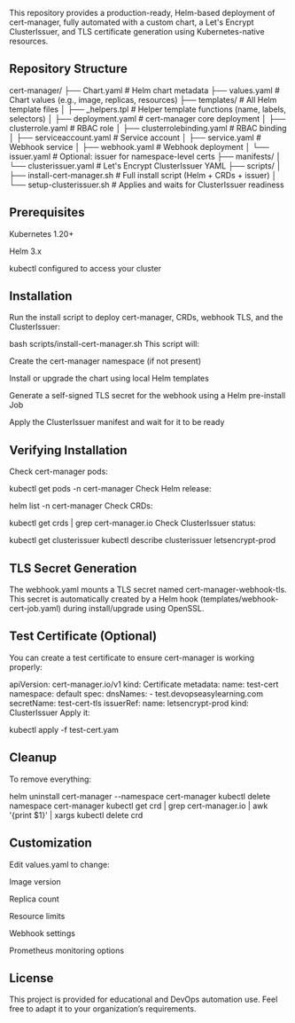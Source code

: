This repository provides a production-ready, Helm-based deployment of cert-manager, fully automated with a custom chart, a Let's Encrypt ClusterIssuer, and TLS certificate generation using Kubernetes-native resources.



## Repository Structure

cert-manager/
├── Chart.yaml                     # Helm chart metadata
├── values.yaml                    # Chart values (e.g., image, replicas, resources)
├── templates/                     # All Helm template files
│   ├── _helpers.tpl               # Helper template functions (name, labels, selectors)
│   ├── deployment.yaml            # cert-manager core deployment
│   ├── clusterrole.yaml           # RBAC role
│   ├── clusterrolebinding.yaml    # RBAC binding
│   ├── serviceaccount.yaml        # Service account
│   ├── service.yaml               # Webhook service
│   ├── webhook.yaml               # Webhook deployment
│   └── issuer.yaml                # Optional: issuer for namespace-level certs
├── manifests/
│   └── clusterissuer.yaml         # Let's Encrypt ClusterIssuer YAML
├── scripts/
│   ├── install-cert-manager.sh    # Full install script (Helm + CRDs + issuer)
│   └── setup-clusterissuer.sh     # Applies and waits for ClusterIssuer readiness


## Prerequisites
Kubernetes 1.20+

Helm 3.x

kubectl configured to access your cluster

##  Installation
Run the install script to deploy cert-manager, CRDs, webhook TLS, and the ClusterIssuer:


bash scripts/install-cert-manager.sh
This script will:

Create the cert-manager namespace (if not present)

Install or upgrade the chart using local Helm templates

Generate a self-signed TLS secret for the webhook using a Helm pre-install Job

Apply the ClusterIssuer manifest and wait for it to be ready

## Verifying Installation
Check cert-manager pods:


kubectl get pods -n cert-manager
Check Helm release:


helm list -n cert-manager
Check CRDs:


kubectl get crds | grep cert-manager.io
Check ClusterIssuer status:


kubectl get clusterissuer
kubectl describe clusterissuer letsencrypt-prod


## TLS Secret Generation
The webhook.yaml mounts a TLS secret named cert-manager-webhook-tls.
This secret is automatically created by a Helm hook (templates/webhook-cert-job.yaml) during install/upgrade using OpenSSL.

## Test Certificate (Optional)
You can create a test certificate to ensure cert-manager is working properly:


apiVersion: cert-manager.io/v1
kind: Certificate
metadata:
  name: test-cert
  namespace: default
spec:
  dnsNames:
    - test.devopseasylearning.com
  secretName: test-cert-tls
  issuerRef:
    name: letsencrypt-prod
    kind: ClusterIssuer
Apply it:


kubectl apply -f test-cert.yam


## Cleanup
To remove everything:



helm uninstall cert-manager --namespace cert-manager
kubectl delete namespace cert-manager
kubectl get crd | grep cert-manager.io | awk '{print $1}' | xargs kubectl delete crd

## Customization
Edit values.yaml to change:

Image version

Replica count

Resource limits

Webhook settings

Prometheus monitoring options

## License
This project is provided for educational and DevOps automation use. Feel free to adapt it to your organization’s requirements.

